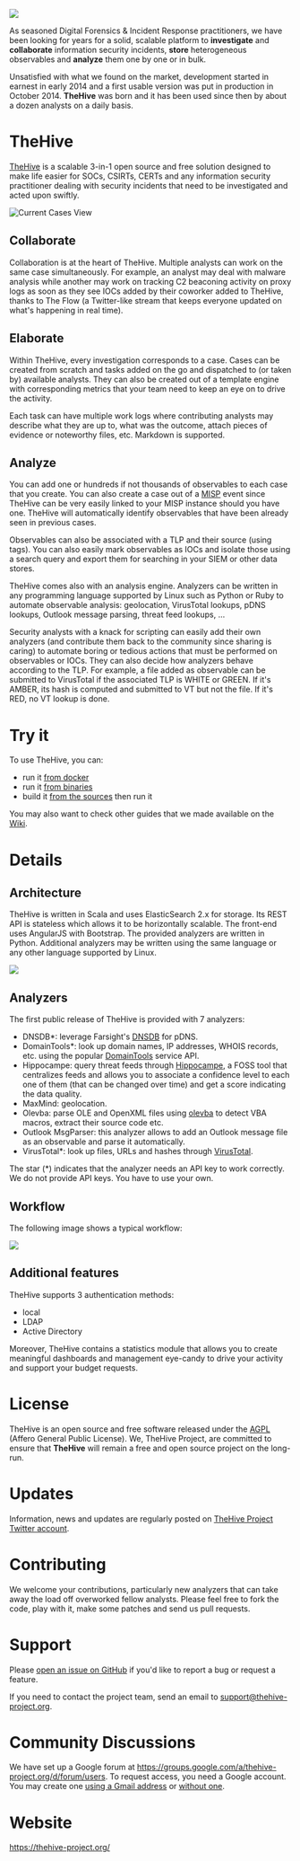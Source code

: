 ![](images/thehive-logo.png)

As seasoned Digital Forensics & Incident Response practitioners, we have been looking for years for a solid, scalable platform to **investigate** and **collaborate** information security incidents, **store** heterogeneous observables and **analyze** them one by one or in bulk.

Unsatisfied with what we found on the market, development started in earnest in early 2014 and a first usable version was put in production in October 2014. **TheHive** was born and it has been used since then by about a dozen analysts on a daily basis.

# TheHive
[TheHive](https://thehive-project.org/) is a scalable 3-in-1 open source and free solution designed to make life easier for SOCs, CSIRTs, CERTs and any information security practitioner dealing with security incidents that need to be investigated and acted upon swiftly.

![Current Cases View](images/Current_cases.png)

## Collaborate
Collaboration is at the heart of TheHive. Multiple analysts can work on the same case simultaneously. For example, an analyst may deal with malware analysis while another may work on tracking C2 beaconing activity on proxy logs as soon as they see IOCs added by their coworker added to TheHive, thanks to The Flow (a Twitter-like stream that keeps everyone updated on what's happening in real time).

## Elaborate
Within TheHive, every investigation corresponds to a case. Cases can be created from scratch and tasks added on the go and dispatched to (or taken by) available analysts. They can also be created out of a template engine with corresponding metrics that your team need to keep an eye on to drive the activity.

Each task can have multiple work logs where contributing analysts may describe what they are up to, what was the outcome, attach pieces of evidence or noteworthy files, etc. Markdown is supported.

## Analyze
You can add one or hundreds if not thousands of observables to each case that you create. You can also create a case out of a [MISP](http://www.misp-project.org/) event since TheHive can be very easily linked to your MISP instance should you have one. TheHive will automatically identify observables that have been already seen in previous cases.

Observables can also be associated with a TLP and their source (using tags). You can also easily mark observables as IOCs and isolate those using a search query and export them for searching in your SIEM or other data stores.

TheHive comes also with an analysis engine. Analyzers can be written in any programming language supported by Linux such as Python or Ruby to automate observable analysis: geolocation, VirusTotal lookups, pDNS lookups, Outlook message parsing, threat feed lookups, ...

Security analysts with a knack for scripting can easily add their own analyzers (and contribute them back to the community since sharing is caring) to automate boring or tedious actions that must be performed on observables or IOCs. They can also decide how analyzers behave according to the TLP. For example, a file added as observable can be submitted to VirusTotal if the associated TLP is WHITE or GREEN. If it's AMBER, its hash is computed and submitted to VT but not the file. If it's RED, no VT lookup is done.

# Try it
To use TheHive, you can:
+ run it [from docker](../../wiki/Docker-guide)
+ run it [from binaries](../../wiki/Installation-guide)
+ build it [from the sources](../../wiki/Build-Guide) then run it

You may also want to check other guides that we made available on the [Wiki](../../wiki).

# Details
## Architecture
TheHive is written in Scala and uses ElasticSearch 2.x for storage. Its REST API is stateless which allows it to be horizontally scalable. The front-end uses AngularJS with Bootstrap. The provided analyzers are written in Python. Additional analyzers may be written using the same language or any other language supported by Linux.

![](images/Architecture.png)

## Analyzers
The first public release of TheHive is provided with 7 analyzers:
+ DNSDB*: leverage Farsight's [DNSDB](https://www.dnsdb.info/) for pDNS.
+ DomainTools*: look up domain names, IP addresses, WHOIS records, etc. using the popular [DomainTools](http://domaintools.com/) service API.
+ Hippocampe: query threat feeds through [Hippocampe](https://github.com/CERT-BDF/Hippocampe), a FOSS tool that centralizes feeds and allows you to associate a confidence level to each one of them (that can be changed over time) and get a score indicating the data quality.
+ MaxMind: geolocation.
+ Olevba: parse OLE and OpenXML files using [olevba](http://www.decalage.info/python/olevba) to detect VBA macros, extract their source code etc.
+ Outlook MsgParser: this analyzer allows to add an Outlook message file as an observable and parse it automatically.
+ VirusTotal*: look up files, URLs and hashes through [VirusTotal](https://www.virustotal.com/).

The star (*) indicates that the analyzer needs an API key to work correctly. We do not provide API keys. You have to use your own.

## Workflow
The following image shows a typical workflow:

![](images/Workflow.png)

## Additional features
TheHive supports 3 authentication methods:
+ local
+ LDAP
+ Active Directory

Moreover, TheHive contains a statistics module that allows you to create meaningful dashboards and management eye-candy to drive your activity and support your budget requests.

# License
TheHive is an open source and free software released under the [AGPL](https://github.com/CERT-BDF/TheHive/blob/master/LICENSE) (Affero General Public License). We, TheHive Project, are committed to ensure that **TheHive** will remain a free and open source project on the long-run.

# Updates
Information, news and updates are regularly posted on [TheHive Project Twitter account](https://twitter.com/thehive_project).

# Contributing
We welcome your contributions, particularly new analyzers that can take away the load off overworked fellow analysts. Please feel free to fork the code, play with it, make some patches and send us pull requests.

# Support
Please [open an issue on GitHub](https://github.com/CERT-BDF/TheHive/issues) if you'd like to report a bug or request a feature.

If you need to contact the project team, send an email to <support@thehive-project.org>.

# Community Discussions
We have set up a Google forum at <https://groups.google.com/a/thehive-project.org/d/forum/users>. To request access, you need a Google account. You may create one [using a Gmail address](https://accounts.google.com/SignUp?hl=en) or [without one](https://accounts.google.com/SignUpWithoutGmail?hl=en).

# Website
<https://thehive-project.org/>
